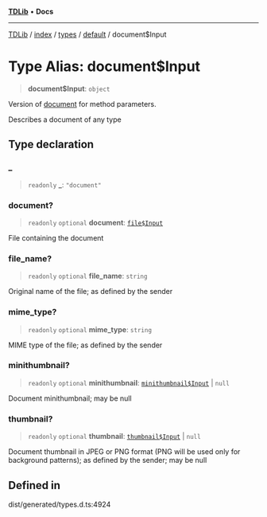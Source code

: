[**TDLib**](../../../../../../README.md) • **Docs**

***

[TDLib](../../../../../../modules.md) / [index](../../../../../README.md) / [types](../../../README.md) / [default](../README.md) / document$Input

# Type Alias: document$Input

> **document$Input**: `object`

Version of [document](document-1.md) for method parameters.

Describes a document of any type

## Type declaration

### \_

> `readonly` **\_**: `"document"`

### document?

> `readonly` `optional` **document**: [`file$Input`](file$Input-1.md)

File containing the document

### file\_name?

> `readonly` `optional` **file\_name**: `string`

Original name of the file; as defined by the sender

### mime\_type?

> `readonly` `optional` **mime\_type**: `string`

MIME type of the file; as defined by the sender

### minithumbnail?

> `readonly` `optional` **minithumbnail**: [`minithumbnail$Input`](minithumbnail$Input-1.md) \| `null`

Document minithumbnail; may be null

### thumbnail?

> `readonly` `optional` **thumbnail**: [`thumbnail$Input`](thumbnail$Input-1.md) \| `null`

Document thumbnail in JPEG or PNG format (PNG will be used only for background patterns); as defined by the sender; may be null

## Defined in

dist/generated/types.d.ts:4924
